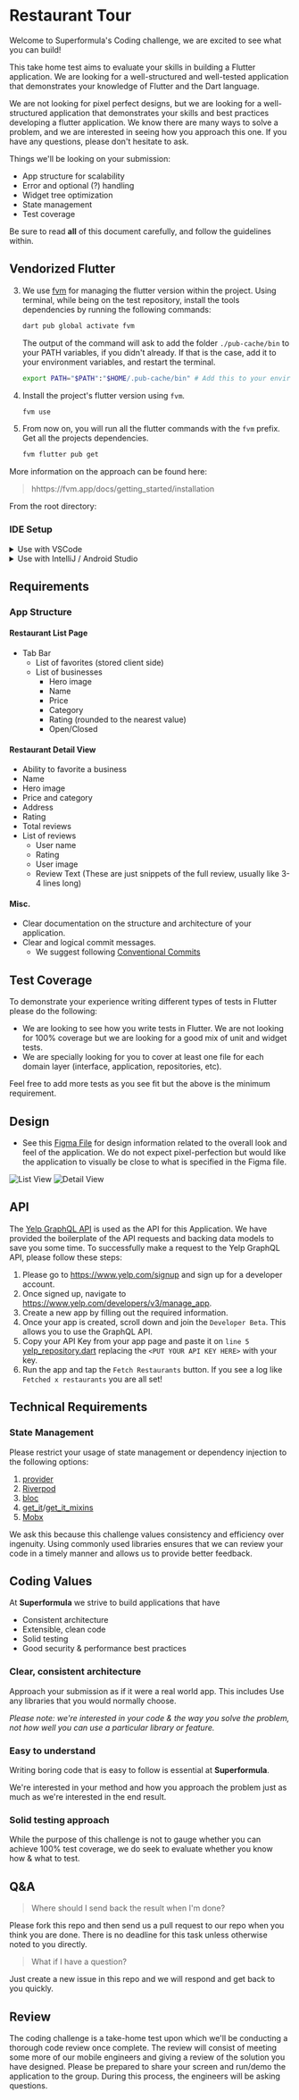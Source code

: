 # Restaurant Tour

Welcome to Superformula's Coding challenge, we are excited to see what you can build!

This take home test aims to evaluate your skills in building a Flutter application. We are looking for a well-structured and well-tested application that demonstrates your knowledge of Flutter and the Dart language.

We are not looking for pixel perfect designs, but we are looking for a well-structured application that demonstrates your skills and best practices developing a flutter application. We know there are many ways to solve a problem, and we are interested in seeing how you approach this one. If you have any questions, please don't hesitate to ask.

Things we'll be looking on your submission:
- App structure for scalability
- Error and optional (?) handling
- Widget tree optimization
- State management
- Test coverage


Be sure to read **all** of this document carefully, and follow the guidelines within.

## Vendorized Flutter

3. We use [fvm](https://fvm.app/) for managing the flutter version within the project. Using terminal, while being on the test repository, install the tools dependencies by running the following commands:

    ```sh
    dart pub global activate fvm
    ```

    The output of the command will ask to add the folder `./pub-cache/bin` to your PATH variables, if you didn't already. If that is the case, add it to your environment variables, and restart the terminal.

    ```sh
    export PATH="$PATH":"$HOME/.pub-cache/bin" # Add this to your environment variables
    ```

4. Install the project's flutter version using `fvm`.

    ```sh
    fvm use
    ```

5. From now on, you will run all the flutter commands with the `fvm` prefix. Get all the projects dependencies.

    ```sh
    fvm flutter pub get
    ```

More information on the approach can be found here:

> hhttps://fvm.app/docs/getting_started/installation

From the root directory:


### IDE Setup

<details>
<summary>Use with VSCode</summary>
<p>

If you're a VScode user link the new Flutter SDK path in your settings
`$projectRoot/.vscode/settings.json` (create if it doesn't exist yet)

```json
{
  "dart.flutterSdkPath": ".fvm/flutter_sdk"
}
```


</p>
</details>

<details>
<summary>Use with IntelliJ / Android Studio</summary>
<p>

Go to `Preferences > Languages & Frameworks > Flutter` and set the Flutter SDK path to `$projectRoot/.fvm/flutter_sdk`

<img width="800" alt="IntelliJ Settings" src="https://user-images.githubusercontent.com/1096485/64658026-3a1fdd00-d436-11e9-9457-556059f68e2c.png">

</p>
</details>

## Requirements

### App Structure

#### Restaurant List Page

- Tab Bar
  - List of favorites (stored client side)
  - List of businesses
    - Hero image
    - Name
    - Price
    - Category
    - Rating (rounded to the nearest value)
    - Open/Closed

#### Restaurant Detail View

- Ability to favorite a business
- Name
- Hero image
- Price and category
- Address
- Rating
- Total reviews
- List of reviews
  - User name
  - Rating
  - User image
  - Review Text (These are just snippets of the full review, usually like 3-4 lines long)

#### Misc.

- Clear documentation on the structure and architecture of your application.
- Clear and logical commit messages.
  - We suggest following [Conventional Commits](https://www.conventionalcommits.org/en/v1.0.0/)

## Test Coverage

To demonstrate your experience writing different types of tests in Flutter please do the following:

- We are looking to see how you write tests in Flutter. We are not looking for 100% coverage but we are looking for a good mix of unit and widget tests.
- We are specially looking for you to cover at least one file for each domain layer (interface, application, repositories, etc).

Feel free to add more tests as you see fit but the above is the minimum requirement.

## Design

- See this [Figma File](https://www.figma.com/file/KsEhQUp66m9yeVkvQ0hSZm/Flutter-Test?node-id=0%3A1) for design information related to the overall look and feel of the application. We do not expect pixel-perfection but would like the application to visually be close to what is specified in the Figma file.

![List View](screenshots/listview.png)
![Detail View](screenshots/detailview.png)

## API

The [Yelp GraphQL API](https://www.yelp.com/developers/graphql/guides/intro) is used as the API for this Application. We have provided the boilerplate of the API requests and backing data models to save you some time. To successfully make a request to the Yelp GraphQL API, please follow these steps:

1. Please go to https://www.yelp.com/signup and sign up for a developer account.
1. Once signed up, navigate to https://www.yelp.com/developers/v3/manage_app.
1. Create a new app by filling out the required information.
1. Once your app is created, scroll down and join the `Developer Beta`. This allows you to use the GraphQL API.
1. Copy your API Key from your app page and paste it on `line 5` [yelp_repository.dart](app/lib/yelp_repository.dart) replacing the `<PUT YOUR API KEY HERE>` with your key.
1. Run the app and tap the `Fetch Restaurants` button. If you see a log like `Fetched x restaurants` you are all set!

## Technical Requirements

### State Management

Please restrict your usage of state management or dependency injection to the following options:

1. [provider](https://pub.dev/packages/provider)
2. [Riverpod](https://pub.dev/packages/riverpod)
3. [bloc](https://pub.dev/packages/bloc)
4. [get_it](https://pub.dev/packages/get_it)/[get_it_mixins](https://pub.dev/packages/get_it_mixin)
5. [Mobx](https://pub.dev/packages/mobx)

We ask this because this challenge values consistency and efficiency over ingenuity. Using commonly used libraries ensures that we can review your code in a timely manner and allows us to provide better feedback.

## Coding Values

At **Superformula** we strive to build applications that have

- Consistent architecture
- Extensible, clean code
- Solid testing
- Good security & performance best practices

### Clear, consistent architecture

Approach your submission as if it were a real world app. This includes Use any libraries that you would normally choose.

_Please note: we're interested in your code & the way you solve the problem, not how well you can use a particular library or feature._

### Easy to understand

Writing boring code that is easy to follow is essential at **Superformula**.

We're interested in your method and how you approach the problem just as much as we're interested in the end result.

### Solid testing approach

While the purpose of this challenge is not to gauge whether you can achieve 100% test coverage, we do seek to evaluate whether you know how & what to test.

## Q&A

> Where should I send back the result when I'm done?

Please fork this repo and then send us a pull request to our repo when you think you are done. There is no deadline for this task unless otherwise noted to you directly.

> What if I have a question?

Just create a new issue in this repo and we will respond and get back to you quickly.

## Review

The coding challenge is a take-home test upon which we'll be conducting a thorough code review once complete. The review will consist of meeting some more of our mobile engineers and giving a review of the solution you have designed. Please be prepared to share your screen and run/demo the application to the group. During this process, the engineers will be asking questions.
